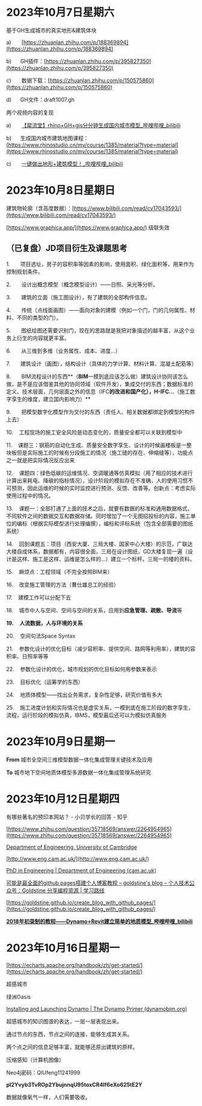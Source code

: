 # 2023年10月7日星期六

基于GH生成城市的真实地形&建筑体块

a)       [https://zhuanlan.zhihu.com/p/188369894](https://zhuanlan.zhihu.com/p/188369894)

b)      GH插件：[https://zhuanlan.zhihu.com/p/395827350](https://zhuanlan.zhihu.com/p/395827350)

c)       数据下载：[https://zhuanlan.zhihu.com/p/150575860](https://zhuanlan.zhihu.com/p/150575860)

d)      GH文件：draft1007.gh

两个视频内容的复现

a)       [【犀流堂】rhino+GH+gis分分钟生成国内城市模型_哔哩哔哩_bilibili](https://www.bilibili.com/video/BV1Bb411e7QF/?vd_source=51fce7bb620ac36682fc7251d41d07f8)

b)      生成国内城市建筑地图课程：[https://www.rhinostudio.cn/my/course/1385/material?type=material](https://www.rhinostudio.cn/my/course/1385/material?type=material)

c)       [一键做出地形+建筑模型！_哔哩哔哩_bilibili](https://www.bilibili.com/video/BV1mB4y1N7zW/?vd_source=51fce7bb620ac36682fc7251d41d07f8)

# 2023年10月8日星期日

建筑物轮廓（含高度数据）：[https://www.bilibili.com/read/cv17043593/](https://www.bilibili.com/read/cv17043593/)

[https://www.graphica.app/](https://www.graphica.app/) 级联失效

## （已复盘）JD项目衍生及课题思考

1.       项目选址，房子的容积率等因素的影响，使用面积、绿化面积等，用来作为控制规划条件。

2.       设计出概念模型（概念模型设计）——日照、采光等分析。

3.       建筑的立面（施工图设计），有了建筑的全部构件信息。

4.       传统（点线面画图）——面向对象的建模（例如一个门，门的几何属性、材料、不同的类型的门）。

5.       图纸绘图还需要识别门，现在的思路就是我把对象描述的越丰富，从这个业务上衍生的内容就更丰富。

6.       从三维到多维（业务属性、成本、进度…）

7.       建筑设计（画图），结构设计（具体的力学计算、材料计算、混凝土配筋等）

8.       BIM流程设计的东西**（****BIM****一模到底应该怎么做）建筑设计协同该怎么做，是不是应该借鉴其他的协同领域（软件开发），集成交付的东西；数据标准的定义、技术层面，几何层面之外的信息（IFC****的改进和国产化），H-IFC…****（施工数字孪生的维度，建立国内影响力）**

9.       把模型数字化模型作为交付的东西（责任人、相关数据都绑定到模型的构件上去）

10.    工程现场的施工安全风险是动态变化的，质量安全都可以关联到模型中

11.    课题三：钢筋的自动化生成、质量安全数字孪生、设计的时候画楼板是一整块板但是实际施工的时候有分段施工的情况（施工缝的存在、伸缩缝等），功能点之一就是把实际情况反应出来

12.    课题四：绿色低碳的运维情况、空调暖通等仿真模拟（用了相应的技术进行计算出来耗电、降碳的指标情况），设计阶段的模拟存在不准确，人的使用习惯不可预测，因此运维的时候的实时监控进行预测、反馈、改善等。创新点：考虑实际使用过程中的情况。

13.    课题一：全部打通了上面的技术之后，就要有数据的标准和通用数据格式，不同软件之间的数据交互和数据存储。同时增加了一个无图招投标的内容，施工单位的编标（根据实际模型进行处理编撰），编标和评标系统（包含全部需要的图纸系统）

14.    回到课题五：项目（西安大厦、三局大楼、国家中心大楼）的示范，广联达大楼自成体系，数据都有，内容很全面，三局在设计图纸，GD大楼复现一遍（设计是这样、施工是这样、运维是怎么样的…）建立一个标杆。三局一的楼的资料。

15.    麻烦点：工程领域（不完全按照BIM来）

16.    改变施工管理的方法（曹仕雄总工的经验）

17.    建模工作可以分配下去

18.    城市中人与空间、空间与空间的关系，应用到**应急管理、疏散、导流**等

**19.**    **人流数据，人与环境的关系**

20.    空间句法Space Syntax

21.    参数化设计的优化目标（减少容积率、提供空间、路网等利用率），建筑的容积率、日照率等等

22.    参数化设计的优化，城市规划的优化目标如何用参数来表示

23.    目标优化（运筹学的东西）

24.    地质体模型——找出业务需求，复杂性足够，研究价值有多大      

25.    施工进度计划和实际情况也是虚实关系，一模到底在施工阶段的数字孪生，流程，运行阶段的模拟仿真，IBMS，模型最后还可以为模拟仿真服务

# 2023年10月9日星期一

**From** 城市全空间三维模型数据一体化集成管理关键技术及应用

**To** 城市地下空间地质体模型多源数据一体化集成管理系统研究

# 2023年10月12日星期四

有哪些著名的预印本网站？ - 小贝学长的回答 - 知乎

[https://www.zhihu.com/question/35718569/answer/2264954965](https://www.zhihu.com/question/35718569/answer/2264954965)

[Department of Engineering, University of Cambridge](http://www.eng.cam.ac.uk/)

[http://www.eng.cam.ac.uk/](http://www.eng.cam.ac.uk/)

[PhD in Engineering | Department of Engineering (cam.ac.uk)](http://www.eng.cam.ac.uk/postgraduates/postgraduate-courses/phd-engineering)

[可能是最全面的github pages搭建个人博客教程 – goldstine's blog – 个人技术公众号：Goldstine 分享编程资源 | 学习路线](https://goldstine.github.io/create_blog_with_github_pages/)

[https://goldstine.github.io/create_blog_with_github_pages/](https://goldstine.github.io/create_blog_with_github_pages/)

[**2018****年初录制的教程****——Dynamo+Revit****建立简单的地质模型****_****哔哩哔哩****_bilibili**](https://www.bilibili.com/video/BV1dT4y1T7TV/?vd_source=51fce7bb620ac36682fc7251d41d07f8)

# 2023年10月16日星期一

[https://echarts.apache.org/handbook/zh/get-started/](https://echarts.apache.org/handbook/zh/get-started/)

超感城市

绿洲Oasis

[Installing and Launching Dynamo | The Dynamo Primer (dynamobim.org)](https://primer.dynamobim.org/en/02_Hello-Dynamo/2-1_launching_dynamo.html)

超感城市的知识图谱的表达，一层一层表现出来。

通过节点的东西，节点之间的连接，能够生成其关系。

两个点之间的信息足够丰富，就能够还原出建筑的原样。

压缩感知（计算机图像）

Neo4j密码：QIUfeng11241999

**pI2Yvyb3TvROp2YbujnnqU95toxCR4If6eXo625tE2Y**

数据就像氧气一样，人们需要吸收。